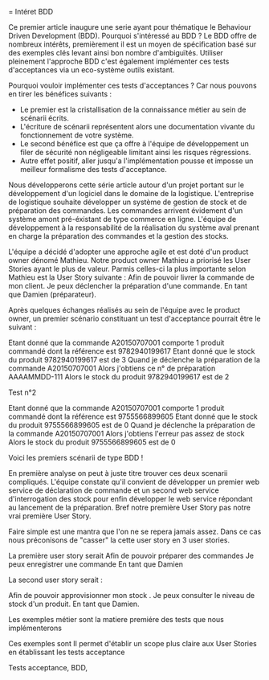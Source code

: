 = Intéret BDD

Ce premier article inaugure une serie ayant pour thématique le  Behaviour
Driven Development (BDD). Pourquoi s'intéressé au BDD ? Le BDD offre de
nombreux intérêts, premièrement il est un moyen de spécification basé sur des
exemples clés levant ainsi bon nombre d'ambiguïtés. Utiliser pleinement
l'approche BDD c'est également implémenter ces tests d'acceptances via un eco-système 
outils existant.  

Pourquoi vouloir implémenter ces tests d'acceptances ?
Car nous pouvons en tirer les bénéfices suivants :

- Le premier est la cristallisation de la connaissance métier au sein de scénarii écrits.
- L'écriture de scénarii représentent alors une documentation vivante du fonctionnement de votre système. 
- Le second bénéfice est que ça offre à l'équipe de développement un filer de sécurité non négligeable limitant ainsi les risques régressions.
- Autre effet positif, aller jusqu'a l'implémentation pousse et imposse un meilleur formalisme des tests d'acceptance. 

Nous développerons cette série article autour d'un projet portant sur le développement d'un logiciel dans le domaine de la logistique.
L'entreprise de logistique souhaite développer un système de gestion de stock et de préparation des commandes. Les commandes arrivent évidement d'un système amont pré-éxistant de type commerce en ligne. L'équipe de développement à la responsabilité de la réalisation du système aval prenant en charge la préparation des commandes et la gestion des stocks.

L'équipe a décidé d'adopter une approche agile et est doté d'un product owner dénomé Mathieu. Notre product owner Mathieu a priorisé les User Stories ayant le plus de valeur. Parmis celles-ci la plus importante selon Mathieu est la User Story suivante :
Afin de pouvoir livrer la commande de mon client.
Je peux déclencher la préparation d'une commande. 
En tant que Damien (préparateur).

Après quelques échanges réalisés au sein de l'équipe avec le product owner,
un premier scénario constituant un test d'acceptance pourrait être le suivant :

Etant donné que la commande A20150707001 comporte 1 produit commandé dont la référence est 9782940199617
Etant donné que le stock du produit 9782940199617 est de 3 
Quand je déclenche la préparation de la commande A20150707001
Alors j'obtiens ce n° de préparation AAAAMMDD-111
Alors le stock du produit 9782940199617 est de 2

Test n°2

Etant donné que la commande A20150707001 comporte 1 produit commandé dont la référence est 9755566899605
Etant donné que le stock du produit 9755566899605 est de 0 
Quand je déclenche la préparation de la commande A20150707001
Alors j'obtiens l'erreur pas assez de stock
Alors le stock du produit 9755566899605 est de 0


Voici les premiers scénarii de type BDD !

En première analyse on peut à juste titre trouver ces deux scenarii
compliqués. L'équipe constate qu'il convient de développer un premier web
service de déclaration de commande et un second web service d'interrogation
des stock pour enfin développer le web service répondant au lancement de la
préparation. Bref notre première User Story pas notre vrai première User
Story.

Faire simple est une mantra que l'on ne se repera jamais assez. Dans ce cas nous préconisons
de "casser" la cette user story en 3 user stories.

La première user story serait 
Afin de pouvoir préparer des commandes 
Je peux enregistrer une commande
En tant que Damien

La second user story serait :

Afin de pouvoir approvisionner mon stock .
Je peux consulter le niveau de stock d'un produit.
En tant que Damien.

Les exemples métier sont la matiere premiére des tests que nous implémenterons

Ces exemples sont 
Il permet d'établir un
scope plus claire aux User Stories en établissant les tests acceptance

Tests acceptance,
BDD,

